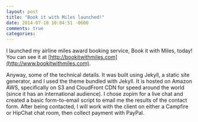 ```yaml
---
layout: post
title: "Book it with Miles launched!"
date: 2014-07-18 10:04:51 -0600
comments: true
categories: 
---
```

I launched my airline miles award booking service, Book it with Miles, today!  You can see it at [http://bookitwithmiles.com](http://www.bookitwithmiles.com).

Anyway, some of the technical details.  It was built using Jekyll, a static site generator, and I used the theme bundled with Jekyll.  It is hosted on Amazon AWS, specifically on S3 and CloudFront CDN for speed around the world (since it has an international audience).  I chose zopim for a live chat and created a basic form-to-email script to email me the results of the contact form.  After being contacted, I will work with the client on either a Campfire or HipChat chat room, then collect payment with PayPal.